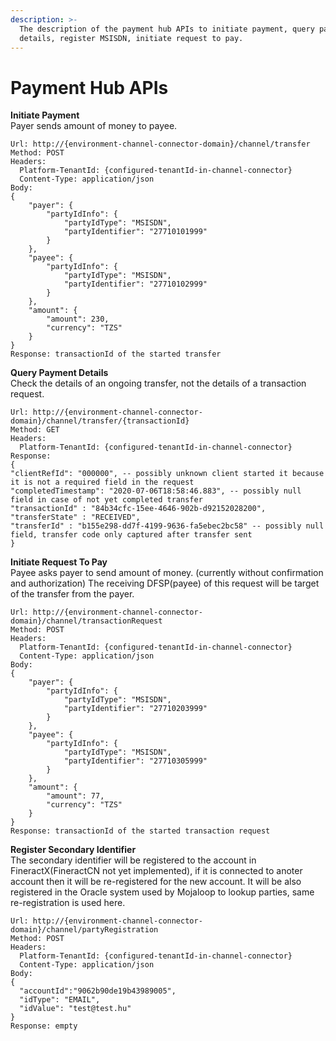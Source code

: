 ```yaml
---
description: >-
  The description of the payment hub APIs to initiate payment, query payment
  details, register MSISDN, initiate request to pay.
---
```


# Payment Hub APIs

**Initiate Payment** \
Payer sends amount of money to payee.
```text
Url: http://{environment-channel-connector-domain}/channel/transfer
Method: POST
Headers:
  Platform-TenantId: {configured-tenantId-in-channel-connector}
  Content-Type: application/json
Body:
{
    "payer": {
        "partyIdInfo": {
            "partyIdType": "MSISDN",
            "partyIdentifier": "27710101999"
        }
    },
    "payee": {
        "partyIdInfo": {
            "partyIdType": "MSISDN",
            "partyIdentifier": "27710102999"
        }
    },
    "amount": {
        "amount": 230,
        "currency": "TZS"
    }
}
Response: transactionId of the started transfer
```

**Query Payment Details** \
Check the details of an ongoing transfer, not the details of a transaction request.
```text
Url: http://{environment-channel-connector-domain}/channel/transfer/{transactionId}
Method: GET
Headers:
  Platform-TenantId: {configured-tenantId-in-channel-connector}
Response:
{
"clientRefId": "000000", -- possibly unknown client started it because it is not a required field in the request
"completedTimestamp": "2020-07-06T18:58:46.883", -- possibly null field in case of not yet completed transfer
"transactionId" : "84b34cfc-15ee-4646-902b-d92152028200",
"transferState" : "RECEIVED",
"transferId" : "b155e298-dd7f-4199-9636-fa5ebec2bc58" -- possibly null field, transfer code only captured after transfer sent
}
```

**Initiate Request To Pay** \
Payee asks payer to send amount of money. (currently without confirmation and authorization) The receiving DFSP(payee) of this request will be target of the transfer from the payer.
```text
Url: http://{environment-channel-connector-domain}/channel/transactionRequest
Method: POST
Headers:
  Platform-TenantId: {configured-tenantId-in-channel-connector}
  Content-Type: application/json
Body:
{
    "payer": {
        "partyIdInfo": {
            "partyIdType": "MSISDN",
            "partyIdentifier": "27710203999"
        }
    },
    "payee": {
        "partyIdInfo": {
            "partyIdType": "MSISDN",
            "partyIdentifier": "27710305999"
        }
    },
    "amount": {
        "amount": 77,
        "currency": "TZS"
    }
}
Response: transactionId of the started transaction request
```

**Register Secondary Identifier** \
The secondary identifier will be registered to the account in FineractX(FineractCN not yet implemented), if it is connected to anoter account then it will be re-registered for the new account. It will be also registered in the Oracle system used by Mojaloop to lookup parties, same re-registration is used here.
```text
Url: http://{environment-channel-connector-domain}/channel/partyRegistration
Method: POST
Headers:
  Platform-TenantId: {configured-tenantId-in-channel-connector}
  Content-Type: application/json
Body:
{
  "accountId":"9062b90de19b43989005",
  "idType": "EMAIL",
  "idValue": "test@test.hu"
}
Response: empty
```

